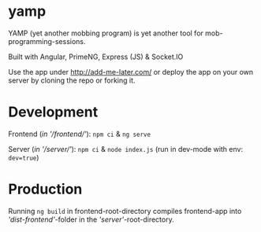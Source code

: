 # yamp

YAMP (yet another mobbing program) is yet another tool for mob-programming-sessions.

Built with Angular, PrimeNG, Express (JS) & Socket.IO

Use the app under http://add-me-later.com/ 
or deploy the app on your own server by cloning the repo 
or forking it.


# Development
 
Frontend (_in '/frontend/'_): `npm ci` & `ng serve`

Server (_in '/server/'_): `npm ci` & `node index.js` (run in dev-mode with env: `dev=true`)

# Production

Running `ng build` in frontend-root-directory compiles frontend-app into _'dist-frontend'_-folder 
in the _'server'_-root-directory.